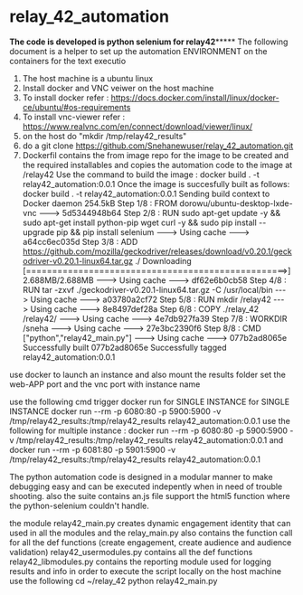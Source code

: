 # relay_42_automation
****************************The code is developed is python selenium for relay42*********************************
The following document is a helper to set up the automation ENVIRONMENT on the containers for the text executio
1. The host machine is a ubuntu linux
2. Install docker and VNC veiwer on the host machine 
3. To install docker refer : https://docs.docker.com/install/linux/docker-ce/ubuntu/#os-requirements
4. To install vnc-viewer refer : https://www.realvnc.com/en/connect/download/viewer/linux/
5. on the host do "mkdir /tmp/relay42_results"
6. do a git clone https://github.com/Snehanewuser/relay_42_automation.git
7. Dockerfil contains the  from image repo for the image to be created and the required installables and copies the automation code to the image at /relay42
Use the command to build the image : docker build . -t relay42_automation:0.0.1
Once the image is succesfully built as follows:
docker build . -t relay42_automation:0.0.1
Sending build context to Docker daemon  254.5kB
Step 1/8 : FROM dorowu/ubuntu-desktop-lxde-vnc
 ---> 5d5344948b64
Step 2/8 : RUN sudo apt-get update -y &&     sudo apt-get install python-pip wget curl -y &&     sudo pip install --upgrade pip &&     pip install selenium
 ---> Using cache
 ---> a64cc6ec035d
Step 3/8 : ADD https://github.com/mozilla/geckodriver/releases/download/v0.20.1/geckodriver-v0.20.1-linux64.tar.gz ./
Downloading [==================================================>]  2.688MB/2.688MB
 ---> Using cache
 ---> df62e6b0cb58
Step 4/8 : RUN tar -zxvf ./geckodriver-v0.20.1-linux64.tar.gz -C /usr/local/bin
 ---> Using cache
 ---> a03780a2cf72
Step 5/8 : RUN mkdir /relay42
 ---> Using cache
 ---> 8e8497def28a
Step 6/8 : COPY ./relay_42 /relay42/
 ---> Using cache
 ---> 4e7db927fa39
Step 7/8 : WORKDIR /sneha
 ---> Using cache
 ---> 27e3bc2390f6
Step 8/8 : CMD ["python","relay42_main.py"]
 ---> Using cache
 ---> 077b2ad8065e
Successfully built 077b2ad8065e
Successfully tagged relay42_automation:0.0.1

use docker to launch an instance and also mount the results folder set the web-APP port and the vnc port with instance name

use the following cmd trigger docker run for SINGLE INSTANCE for SINGLE INSTANCE
docker run --rm -p 6080:80 -p 5900:5900 -v /tmp/relay42_results:/tmp/relay42_results relay42_automation:0.0.1
use the following for multiple instance :
docker run --rm -p 6080:80 -p 5900:5900 -v /tmp/relay42_results:/tmp/relay42_results relay42_automation:0.0.1 
and 
docker run --rm -p 6081:80 -p 5901:5900 -v /tmp/relay42_results:/tmp/relay42_results relay42_automation:0.0.1 

The python automation code is designed in a modular manner to make debugging easy and can be executed indepently when in need of trouble shooting.
also the suite contains an.js file support the html5 function where the python-selenium couldn't handle.


the module 
relay42_main.py creates dynamic engagement identity that can used in all the modules and the relay_main.py also contains the function call for all the def functions (create engagement, create audience and audience validation)
relay42_usermodules.py contains all the def functions 
relay42_libmodules.py contains the reporting module used for logging results and info
in order to execute the script locally on the host machine use the following
cd ~/relay_42
python relay42_main.py


